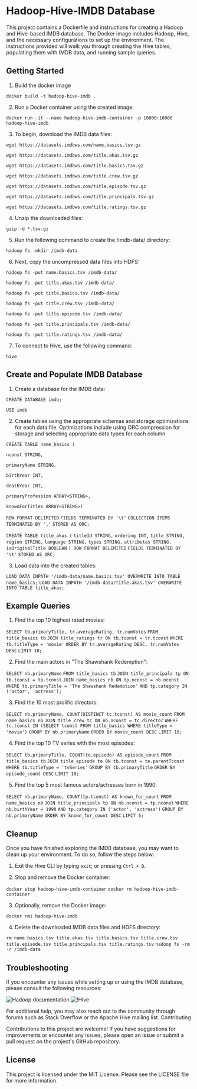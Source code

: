 # Hadoop-Hive-IMDB Database

This project contains a Dockerfile and instructions for creating a Hadoop and Hive-based IMDB database. The Docker image includes Hadoop, Hive, and the necessary configurations to set up the environment. The instructions provided will walk you through creating the Hive tables, populating them with IMDB data, and running sample queries.

## Getting Started

1. Build the docker image

`docker build -t hadoop-hive-imdb .`

2. Run a Docker container using the created image:

`docker run -it --name hadoop-hive-imdb-container -p 10000:10000 hadoop-hive-imdb`

3. To begin, download the IMDB data files: 

`wget https://datasets.imdbws.com/name.basics.tsv.gz`

`wget https://datasets.imdbws.com/title.akas.tsv.gz`

`wget https://datasets.imdbws.com/title.basics.tsv.gz`

`wget https://datasets.imdbws.com/title.crew.tsv.gz`  

`wget https://datasets.imdbws.com/title.episode.tsv.gz`   

`wget https://datasets.imdbws.com/title.principals.tsv.gz`

`wget https://datasets.imdbws.com/title.ratings.tsv.gz`

4. Unzip the downloaded files:

`gzip -d *.tsv.gz`

5. Run the following command to create the /imdb-data/ directory:

`hadoop fs -mkdir /imdb-data`

6. Next, copy the uncompressed data files into HDFS:

`hadoop fs -put name.basics.tsv /imdb-data/`

`hadoop fs -put title.akas.tsv /imdb-data/`

`hadoop fs -put title.basics.tsv /imdb-data/`

`hadoop fs -put title.crew.tsv /imdb-data/`

`hadoop fs -put title.episode.tsv /imdb-data/`

`hadoop fs -put title.principals.tsv /imdb-data/`

`hadoop fs -put title.ratings.tsv /imdb-data/`

7. To connect to Hive, use the following command:

`hive`

## Create and Populate IMDB Database


1. Create a database for the IMDB data:

`CREATE DATABASE imdb;`

`USE imdb`

2. Create tables using the appropriate schemas and storage optimizations for each data file. Optimizations include using ORC compression for storage and selecting appropriate data types for each column.

`CREATE TABLE name_basics (`

  `nconst STRING,`

  `primaryName STRING,`

  `birthYear INT,`

  `deathYear INT,`

  `primaryProfession ARRAY<STRING>,`

  `knownForTitles ARRAY<STRING>)` 
  
  `ROW FORMAT DELIMITED`
`FIELDS TERMINATED BY '\t'`
`COLLECTION ITEMS TERMINATED BY ','`
`STORED AS ORC;`

`CREATE TABLE title_akas (`
  `titleId STRING,`
  `ordering INT,`
  `title STRING,`
  `region STRING,`
  `language STRING,`
  `types STRING,`
  `attributes STRING,`
  `isOriginalTitle BOOLEAN`
`) ROW FORMAT DELIMITED`
`FIELDS TERMINATED BY '\t'`
`STORED AS ORC;`

3. Load data into the created tables:

`LOAD DATA INPATH '/imdb-data/name.basics.tsv' OVERWRITE INTO TABLE name_basics;`
`LOAD DATA INPATH '/imdb-data/title.akas.tsv' OVERWRITE INTO TABLE title_akas;`

## Example Queries

1. Find the top 10 highest rated movies:

`SELECT tb.primaryTitle, tr.averageRating, tr.numVotes`
`FROM title_basics tb`
`JOIN title_ratings tr ON tb.tconst = tr.tconst`
`WHERE tb.titleType = 'movie'`
`ORDER BY tr.averageRating DESC, tr.numVotes DESC`
`LIMIT 10;`

2. Find the main actors in "The Shawshank Redemption":

`SELECT nb.primaryName`
`FROM title_basics tb`
`JOIN title_principals tp ON tb.tconst = tp.tconst`
`JOIN name_basics nb ON tp.nconst = nb.nconst`
`WHERE tb.primaryTitle = 'The Shawshank Redemption'`
`AND tp.category IN ('actor', 'actress');`

3. Find the 10 most prolific directors:

`SELECT nb.primaryName, COUNT(DISTINCT tc.tconst) AS movie_count`
`FROM name_basics nb`
`JOIN title_crew tc ON nb.nconst = tc.director`
`WHERE tc.tconst IN (SELECT tconst FROM title_basics WHERE titleType = 'movie')`
`GROUP BY nb.primaryName`
`ORDER BY movie_count DESC`
`LIMIT 10;`

4. Find the top 10 TV series with the most episodes:

`SELECT tb.primaryTitle, COUNT(te.episode) AS episode_count`
`FROM title_basics tb`
`JOIN title_episode te ON tb.tconst = te.parentTconst`
`WHERE tb.titleType = 'tvSeries'`
`GROUP BY tb.primaryTitle`
`ORDER BY episode_count DESC`
`LIMIT 10;`

5. Find the top 5 most famous actors/actresses born in 1990:

`SELECT nb.primaryName, COUNT(tp.tconst) AS known_for_count`
`FROM name_basics nb`
`JOIN title_principals tp ON nb.nconst = tp.nconst`
`WHERE nb.birthYear = 1990`
  `AND tp.category IN ('actor', 'actress')`
`GROUP BY nb.primaryName`
`ORDER BY known_for_count DESC`
`LIMIT 5;`

## Cleanup

Once you have finished exploring the IMDB database, you may want to clean up your environment. To do so, follow the steps below:

1. Exit the Hive CLI by typing `exit`; or pressing `Ctrl + D`.

2. Stop and remove the Docker container:

`docker stop hadoop-hive-imdb-container`
`docker rm hadoop-hive-imdb-container`

3. Optionally, remove the Docker image:

`docker rmi hadoop-hive-imdb`

4. Delete the downloaded IMDB data files and HDFS directory:

`rm name.basics.tsv title.akas.tsv title.basics.tsv title.crew.tsv title.episode.tsv title.principals.tsv title.ratings.tsv`
`hadoop fs -rm -r /imdb-data`

## Troubleshooting

If you encounter any issues while setting up or using the IMDB database, please consult the following resources:

![Hadoop documentation](https://hadoop.apache.org/docs/stable/)
![!Hive](https://cwiki.apache.org/confluence/display/Hive/Home)

For additional help, you may also reach out to the community through forums such as Stack Overflow or the Apache Hive mailing list.
Contributing

Contributions to this project are welcome! If you have suggestions for improvements or encounter any issues, please open an issue or submit a pull request on the project's GitHub repository.

## License

This project is licensed under the MIT License. Please see the LICENSE file for more information.